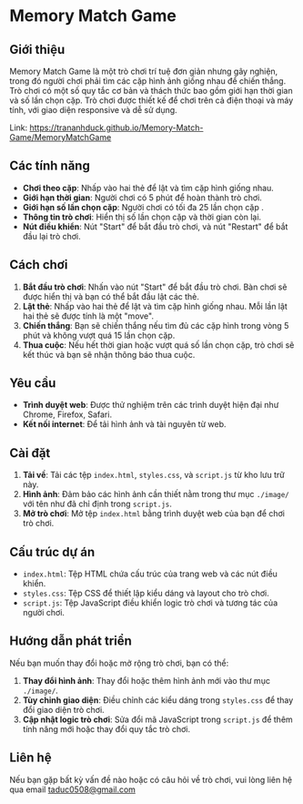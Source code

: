 # Memory Match Game

## Giới thiệu

Memory Match Game là một trò chơi trí tuệ đơn giản nhưng gây nghiện, trong đó người chơi phải tìm các cặp hình ảnh giống nhau để chiến thắng. Trò chơi có một số quy tắc cơ bản và thách thức bao gồm giới hạn thời gian và số lần chọn cặp. Trò chơi được thiết kế để chơi trên cả điện thoại và máy tính, với giao diện responsive và dễ sử dụng.

Link: https://trananhduck.github.io/Memory-Match-Game/MemoryMatchGame
## Các tính năng

- **Chơi theo cặp**: Nhấp vào hai thẻ để lật và tìm cặp hình giống nhau.
- **Giới hạn thời gian**: Người chơi có 5 phút để hoàn thành trò chơi.
- **Giới hạn số lần chọn cặp**: Người chơi có tối đa 25 lần chọn cặp .
- **Thông tin trò chơi**: Hiển thị số lần chọn cặp và thời gian còn lại.
- **Nút điều khiển**: Nút "Start" để bắt đầu trò chơi, và nút "Restart" để bắt đầu lại trò chơi.

## Cách chơi

1. **Bắt đầu trò chơi**: Nhấn vào nút "Start" để bắt đầu trò chơi. Bàn chơi sẽ được hiển thị và bạn có thể bắt đầu lật các thẻ.
2. **Lật thẻ**: Nhấp vào hai thẻ để lật và tìm cặp hình giống nhau. Mỗi lần lật hai thẻ sẽ được tính là một "move".
3. **Chiến thắng**: Bạn sẽ chiến thắng nếu tìm đủ các cặp hình trong vòng 5 phút và không vượt quá 15 lần chọn cặp.
4. **Thua cuộc**: Nếu hết thời gian hoặc vượt quá số lần chọn cặp, trò chơi sẽ kết thúc và bạn sẽ nhận thông báo thua cuộc.

## Yêu cầu

- **Trình duyệt web**: Được thử nghiệm trên các trình duyệt hiện đại như Chrome, Firefox, Safari.
- **Kết nối internet**: Để tải hình ảnh và tài nguyên từ web.

## Cài đặt

1. **Tải về**: Tải các tệp `index.html`, `styles.css`, và `script.js` từ kho lưu trữ này.
2. **Hình ảnh**: Đảm bảo các hình ảnh cần thiết nằm trong thư mục `./image/` với tên như đã chỉ định trong `script.js`.
3. **Mở trò chơi**: Mở tệp `index.html` bằng trình duyệt web của bạn để chơi trò chơi.

## Cấu trúc dự án

- `index.html`: Tệp HTML chứa cấu trúc của trang web và các nút điều khiển.
- `styles.css`: Tệp CSS để thiết lập kiểu dáng và layout cho trò chơi.
- `script.js`: Tệp JavaScript điều khiển logic trò chơi và tương tác của người chơi.

## Hướng dẫn phát triển

Nếu bạn muốn thay đổi hoặc mở rộng trò chơi, bạn có thể:

1. **Thay đổi hình ảnh**: Thay đổi hoặc thêm hình ảnh mới vào thư mục `./image/`.
2. **Tùy chỉnh giao diện**: Điều chỉnh các kiểu dáng trong `styles.css` để thay đổi giao diện trò chơi.
3. **Cập nhật logic trò chơi**: Sửa đổi mã JavaScript trong `script.js` để thêm tính năng mới hoặc thay đổi quy tắc trò chơi.

## Liên hệ

Nếu bạn gặp bất kỳ vấn đề nào hoặc có câu hỏi về trò chơi, vui lòng liên hệ qua email taduc0508@gmail.com
